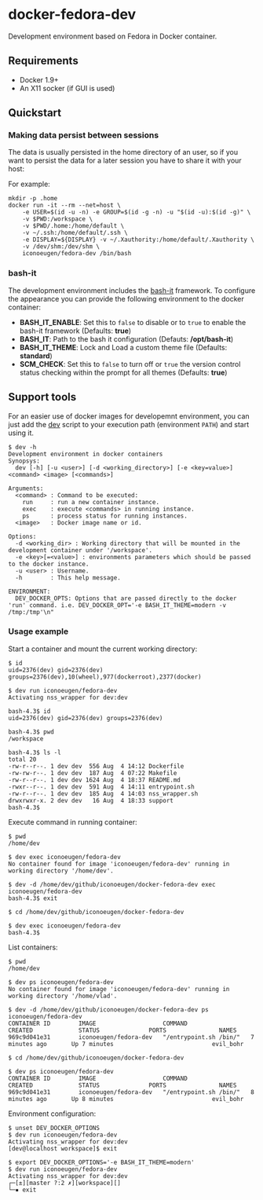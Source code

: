 # docker-fedora-dev

Development environment based on Fedora in Docker container.

## Requirements

* Docker 1.9+
* An X11 socker (if GUI is used)

## Quickstart

### Making data persist between sessions

The data is usually persisted in the home directory of an user, so if you want to persist the data for a later session you have to share it with your host:

For example:
```
mkdir -p .home
docker run -it --rm --net=host \
    -e USER=$(id -u -n) -e GROUP=$(id -g -n) -u "$(id -u):$(id -g)" \
    -v $PWD:/workspace \
    -v $PWD/.home:/home/default \
    -v ~/.ssh:/home/default/.ssh \
    -e DISPLAY=${DISPLAY} -v ~/.Xauthority:/home/default/.Xauthority \
    -v /dev/shm:/dev/shm \
    iconoeugen/fedora-dev /bin/bash
```

### bash-it

The development environment includes the [bash-it](https://github.com/Bash-it/bash-it/) framework. To configure the appearance you can provide 
the following environment to the docker container:

- **BASH_IT_ENABLE**: Set this to `false` to disable or to `true` to enable the bash-it framework (Defaults: **true**)
- **BASH_IT**: Path to the bash it configuration (Defauts: **/opt/bash-it**)
- **BASH_IT_THEME**: Lock and Load a custom theme file (Defaults: **standard**)
- **SCM_CHECK**: Set this to `false` to turn off or `true` the version control status checking within the prompt for all themes (Defaults: **true**)

## Support tools

For an easier use of docker images for developemnt environment, you can just add the [dev](support/dev) script to your execution path (environment `PATH`) and start using it.

```
$ dev -h
Development environment in docker containers
Synopsys:
  dev [-h] [-u <user>] [-d <working_directory>] [-e <key=value>] <command> <image> [<commands>]

Arguments:
  <command> : Command to be executed:
    run     : run a new container instance.
    exec    : execute <commands> in running instance.
    ps      : process status for running instances.
  <image>   : Docker image name or id.

Options:
  -d <working_dir> : Working directory that will be mounted in the development container under '/workspace'.
  -e <key>[=<value>] : environments parameters which should be passed to the docker instance.
  -u <user> : Username.
  -h        : This help message.

ENVIRONMENT:
  DEV_DOCKER_OPTS: Options that are passed directly to the docker 'run' command. i.e. DEV_DOCKER_OPT='-e BASH_IT_THEME=modern -v /tmp:/tmp'\n"
```

### Usage example

Start a container and mount the current working directory:

```
$ id
uid=2376(dev) gid=2376(dev) groups=2376(dev),10(wheel),977(dockerroot),2377(docker)

$ dev run iconoeugen/fedora-dev
Activating nss_wrapper for dev:dev

bash-4.3$ id
uid=2376(dev) gid=2376(dev) groups=2376(dev)

bash-4.3$ pwd
/workspace

bash-4.3$ ls -l
total 20
-rw-r--r--. 1 dev dev  556 Aug  4 14:12 Dockerfile
-rw-rw-r--. 1 dev dev  187 Aug  4 07:22 Makefile
-rw-r--r--. 1 dev dev 1624 Aug  4 18:37 README.md
-rwxr--r--. 1 dev dev  591 Aug  4 14:11 entrypoint.sh
-rw-r--r--. 1 dev dev  185 Aug  4 14:03 nss_wrapper.sh
drwxrwxr-x. 2 dev dev   16 Aug  4 18:33 support
bash-4.3$
```

Execute command in running container:

```
$ pwd
/home/dev

$ dev exec iconoeugen/fedora-dev
No container found for image 'iconoeugen/fedora-dev' running in working directory '/home/dev'.

$ dev -d /home/dev/github/iconoeugen/docker-fedora-dev exec iconoeugen/fedora-dev
bash-4.3$ exit

$ cd /home/dev/github/iconoeugen/docker-fedora-dev

$ dev exec iconoeugen/fedora-dev
bash-4.3$
```

List containers:

```
$ pwd
/home/dev

$ dev ps iconoeugen/fedora-dev
No container found for image 'iconoeugen/fedora-dev' running in working directory '/home/vlad'.

$ dev -d /home/dev/github/iconoeugen/docker-fedora-dev ps iconoeugen/fedora-dev
CONTAINER ID        IMAGE                   COMMAND                  CREATED             STATUS              PORTS               NAMES
969c9d041e31        iconoeugen/fedora-dev   "/entrypoint.sh /bin/"   7 minutes ago       Up 7 minutes                            evil_bohr

$ cd /home/dev/github/iconoeugen/docker-fedora-dev

$ dev ps iconoeugen/fedora-dev
CONTAINER ID        IMAGE                   COMMAND                  CREATED             STATUS              PORTS               NAMES
969c9d041e31        iconoeugen/fedora-dev   "/entrypoint.sh /bin/"   8 minutes ago       Up 8 minutes                            evil_bohr
```

Environment configuration:

```
$ unset DEV_DOCKER_OPTIONS
$ dev run iconoeugen/fedora-dev
Activating nss_wrapper for dev:dev
[dev@localhost workspace]$ exit

$ export DEV_DOCKER_OPTIONS='-e BASH_IT_THEME=modern'
$ dev run iconoeugen/fedora-dev
Activating nss_wrapper for dev:dev
┌─[±][master ?:2 ✗][workspace][]
└─▪ exit
```